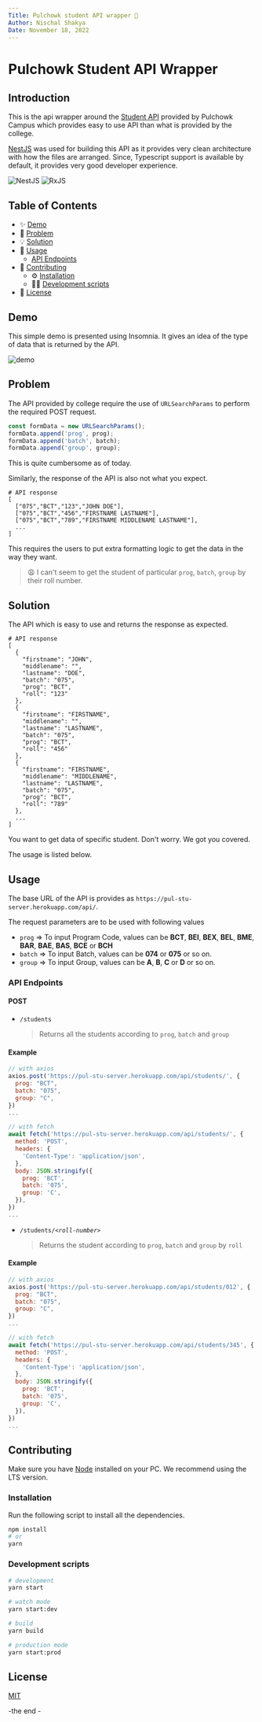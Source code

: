```yaml
---
Title: Pulchowk student API wrapper 👋
Author: Nischal Shakya
Date: November 18, 2022
---
```


# Pulchowk Student API Wrapper

## Introduction

This is the api wrapper around the [Student API](http://assmnt.pcampus.edu.np/api/students/test.php) provided by Pulchowk Campus which provides easy to use API than what is provided by the college.

[NestJS](https://nestjs.com/) was used for building this API as it provides very clean architecture with how the files are arranged. Since, Typescript support is available by default, it provides very good developer experience.

![NestJS](https://img.shields.io/badge/nestjs-%23E0234E.svg?style=for-the-badge&logo=nestjs&logoColor=white)
![RxJS](https://img.shields.io/badge/rxjs-%23B7178C.svg?style=for-the-badge&logo=reactivex&logoColor=white)

## Table of Contents

- ✨ [Demo](#demo)
- :no_good: [Problem](#problem)
- 💡 [Solution](#solution)
- 🚀 [Usage](#usage)
  - [API Endpoints](#api-endpoints)
- 👏 [Contributing](#contributing)
  - ⚙️ [Installation](#installation)
  - 👨‍💻 [Development scripts](#development-scripts)
- 📝 [License](#license)

## Demo

This simple demo is presented using Insomnia. It gives an idea of the type of data that is returned by the API.

![demo](https://raw.githubusercontent.com/Nischal2015/pulchowkserver/development/assets/demo.gif)

## Problem

The API provided by college require the use of `URLSearchParams` to perform the required POST request.

```javascript
const formData = new URLSearchParams();
formData.append('prog', prog);
formData.append('batch', batch);
formData.append('group', group);
```

This is quite cumbersome as of today.

Similarly, the response of the API is also not what you expect.

```
# API response
[
  ["075","BCT","123","JOHN DOE"],
  ["075","BCT","456","FIRSTNAME LASTNAME"],
  ["075","BCT","789","FIRSTNAME MIDDLENAME LASTNAME"],
  ...
]
```

This requires the users to put extra formatting logic to get the data in the way they want.

> :weary: I can't seem to get the student of particular `prog`, `batch`, `group` by their roll number.

## Solution

The API which is easy to use and returns the response as expected.

```
# API response
[
  {
  	"firstname": "JOHN",
  	"middlename": "",
  	"lastname": "DOE",
  	"batch": "075",
  	"prog": "BCT",
  	"roll": "123"
  },
  {
  	"firstname": "FIRSTNAME",
  	"middlename": "",
  	"lastname": "LASTNAME",
  	"batch": "075",
  	"prog": "BCT",
  	"roll": "456"
  },
  {
  	"firstname": "FIRSTNAME",
  	"middlename": "MIDDLENAME",
  	"lastname": "LASTNAME",
  	"batch": "075",
  	"prog": "BCT",
  	"roll": "789"
  },
  ...
]
```

You want to get data of specific student. Don't worry. We got you covered.

The usage is listed below.

## Usage

The base URL of the API is provides as `https://pul-stu-server.herokuapp.com/api/`.

The request parameters are to be used with following values

- `prog` => To input Program Code, values can be **BCT**, **BEI**, **BEX**, **BEL**, **BME**, **BAR**, **BAE**, **BAS**, **BCE** or **BCH**
- `batch` => To input Batch, values can be **074** or **075** or so on.
- `group` => To input Group, values can be **A**, **B**, **C** or **D** or so on.

### API Endpoints

#### POST

- `/students`
  > Returns all the students according to `prog`, `batch` and `group`

#### Example

```javascript
// with axios
axios.post('https://pul-stu-server.herokuapp.com/api/students/', {
  prog: "BCT",
  batch: "075",
  group: "C",
})
...

// with fetch
await fetch('https://pul-stu-server.herokuapp.com/api/students/', {
  method: 'POST',
  headers: {
    'Content-Type': 'application/json',
  },
  body: JSON.stringify({
    prog: 'BCT',
    batch: '075',
    group: 'C',
  }),
})
...
```

- <code>/students/<i>&lt;roll-number&gt;</i></code>
  > Returns the student according to `prog`, `batch` and `group` by `roll`

#### Example

```javascript
// with axios
axios.post('https://pul-stu-server.herokuapp.com/api/students/012', {
  prog: "BCT",
  batch: "075",
  group: "C",
})
...

// with fetch
await fetch('https://pul-stu-server.herokuapp.com/api/students/345', {
  method: 'POST',
  headers: {
    'Content-Type': 'application/json',
  },
  body: JSON.stringify({
    prog: 'BCT',
    batch: '075',
    group: 'C',
  }),
})
...
```

## Contributing

Make sure you have [Node](https://nodejs.org/en/download/) installed on your PC. We recommend using the LTS version.

### Installation

Run the following script to install all the dependencies.

```bash
npm install
# or
yarn
```

### Development scripts

```bash
# development
yarn start

# watch mode
yarn start:dev

# build
yarn build

# production mode
yarn start:prod
```

## License

[MIT](https://github.com/Nischal2015/pulchowkserver/blob/development/LICENSE)

-the end -
